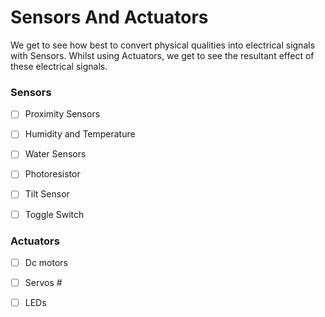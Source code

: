 # Sensors And Actuators
We get to see how best to convert physical qualities into electrical signals with Sensors. 
Whilst using Actuators, we get to see the resultant effect of these electrical signals.


###  Sensors
- [ ] Proximity Sensors
- [ ] Humidity and Temperature
- [ ] Water Sensors
- [ ] Photoresistor
- [ ] Tilt Sensor
- [ ] Toggle Switch


###  Actuators
- [ ] Dc motors 
- [ ] Servos #
- [ ] LEDs



